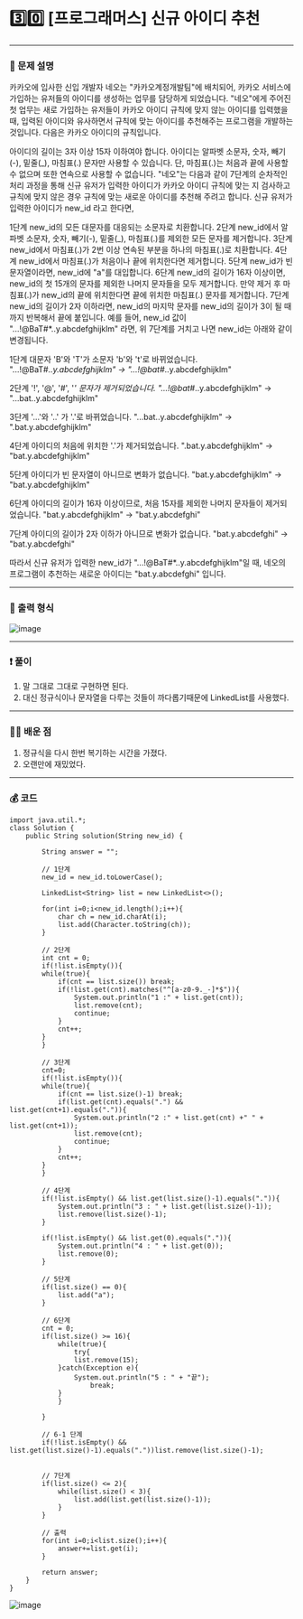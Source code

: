 # 3️⃣0️⃣ [프로그래머스] 신규 아이디 추천 </span> 

---
### 📃 문제 설명
카카오에 입사한 신입 개발자 네오는 "카카오계정개발팀"에 배치되어, 카카오 서비스에 가입하는 유저들의 아이디를 생성하는 업무를 담당하게 되었습니다. 
"네오"에게 주어진 첫 업무는 새로 가입하는 유저들이 카카오 아이디 규칙에 맞지 않는 아이디를 입력했을 때, 입력된 아이디와 유사하면서 규칙에 맞는 아이디를 추천해주는 프로그램을 개발하는 것입니다.
다음은 카카오 아이디의 규칙입니다.

아이디의 길이는 3자 이상 15자 이하여야 합니다.
아이디는 알파벳 소문자, 숫자, 빼기(-), 밑줄(_), 마침표(.) 문자만 사용할 수 있습니다.
단, 마침표(.)는 처음과 끝에 사용할 수 없으며 또한 연속으로 사용할 수 없습니다.
"네오"는 다음과 같이 7단계의 순차적인 처리 과정을 통해 신규 유저가 입력한 아이디가 카카오 아이디 규칙에 맞는 지 검사하고 규칙에 맞지 않은 경우 규칙에 맞는 새로운 아이디를 추천해 주려고 합니다.
신규 유저가 입력한 아이디가 new_id 라고 한다면,

1단계 new_id의 모든 대문자를 대응되는 소문자로 치환합니다.
2단계 new_id에서 알파벳 소문자, 숫자, 빼기(-), 밑줄(_), 마침표(.)를 제외한 모든 문자를 제거합니다.
3단계 new_id에서 마침표(.)가 2번 이상 연속된 부분을 하나의 마침표(.)로 치환합니다.
4단계 new_id에서 마침표(.)가 처음이나 끝에 위치한다면 제거합니다.
5단계 new_id가 빈 문자열이라면, new_id에 "a"를 대입합니다.
6단계 new_id의 길이가 16자 이상이면, new_id의 첫 15개의 문자를 제외한 나머지 문자들을 모두 제거합니다.
     만약 제거 후 마침표(.)가 new_id의 끝에 위치한다면 끝에 위치한 마침표(.) 문자를 제거합니다.
7단계 new_id의 길이가 2자 이하라면, new_id의 마지막 문자를 new_id의 길이가 3이 될 때까지 반복해서 끝에 붙입니다.
예를 들어, new_id 값이 "...!@BaT#*..y.abcdefghijklm" 라면, 위 7단계를 거치고 나면 new_id는 아래와 같이 변경됩니다.

1단계 대문자 'B'와 'T'가 소문자 'b'와 't'로 바뀌었습니다.
"...!@BaT#*..y.abcdefghijklm" → "...!@bat#*..y.abcdefghijklm"

2단계 '!', '@', '#', '*' 문자가 제거되었습니다.
"...!@bat#*..y.abcdefghijklm" → "...bat..y.abcdefghijklm"

3단계 '...'와 '..' 가 '.'로 바뀌었습니다.
"...bat..y.abcdefghijklm" → ".bat.y.abcdefghijklm"

4단계 아이디의 처음에 위치한 '.'가 제거되었습니다.
".bat.y.abcdefghijklm" → "bat.y.abcdefghijklm"

5단계 아이디가 빈 문자열이 아니므로 변화가 없습니다.
"bat.y.abcdefghijklm" → "bat.y.abcdefghijklm"

6단계 아이디의 길이가 16자 이상이므로, 처음 15자를 제외한 나머지 문자들이 제거되었습니다.
"bat.y.abcdefghijklm" → "bat.y.abcdefghi"

7단계 아이디의 길이가 2자 이하가 아니므로 변화가 없습니다.
"bat.y.abcdefghi" → "bat.y.abcdefghi"

따라서 신규 유저가 입력한 new_id가 "...!@BaT#*..y.abcdefghijklm"일 때, 네오의 프로그램이 추천하는 새로운 아이디는 "bat.y.abcdefghi" 입니다.



---
### 🔑 출력 형식
![image](https://github.com/handaldog/DailyAlgo/assets/96431408/fab68a1a-bf89-4785-8ea0-0e4da90858b7)


---
### ❗️ 풀이 
1. 말 그대로 그대로 구현하면 된다.
2. 대신 정규식이나 문자열을 다루는 것들이 까다롭기때문에 LinkedList를 사용했다.


--- 
### 👨‍💻 배운 점
1. 정규식을 다시 한번 복기하는 시간을 가졌다.
2. 오랜만에 재밌었다.

---
### 💰 코드
```
import java.util.*;
class Solution {
    public String solution(String new_id) {
        
        String answer = "";
        
        // 1단계
        new_id = new_id.toLowerCase();
        
        LinkedList<String> list = new LinkedList<>();
        
        for(int i=0;i<new_id.length();i++){
            char ch = new_id.charAt(i);
            list.add(Character.toString(ch));
        }
        
        // 2단계
        int cnt = 0;
        if(!list.isEmpty()){
        while(true){
            if(cnt == list.size()) break;
            if(!list.get(cnt).matches("^[a-z0-9._-]*$")){
                System.out.println("1 :" + list.get(cnt));
                list.remove(cnt);
                continue;
            }
            cnt++;
        }
        }
        
        // 3단계
        cnt=0;
        if(!list.isEmpty()){
        while(true){
            if(cnt == list.size()-1) break;
            if(list.get(cnt).equals(".") && list.get(cnt+1).equals(".")){
                System.out.println("2 :" + list.get(cnt) +" " + list.get(cnt+1));
                list.remove(cnt);
                continue;
            }
            cnt++;
        }
        }
        
        // 4단계     
        if(!list.isEmpty() && list.get(list.size()-1).equals(".")){
            System.out.println("3 : " + list.get(list.size()-1));
            list.remove(list.size()-1);
        }
        
        if(!list.isEmpty() && list.get(0).equals(".")){
            System.out.println("4 : " + list.get(0));
            list.remove(0);
        }
        
        // 5단계
        if(list.size() == 0){
            list.add("a");
        }
        
        // 6단계
        cnt = 0;
        if(list.size() >= 16){
            while(true){
                try{
                list.remove(15);
            }catch(Exception e){
                System.out.println("5 : " + "끝");
                    break;
            }
            }
            
        }
        
        // 6-1 단계
        if(!list.isEmpty() && list.get(list.size()-1).equals("."))list.remove(list.size()-1);
        
        
        // 7단계
        if(list.size() <= 2){
            while(list.size() < 3){
                list.add(list.get(list.size()-1));
            }
        }
        
        // 출력
        for(int i=0;i<list.size();i++){
            answer+=list.get(i);
        }
        
        return answer;
    }
}

```
![image](https://github.com/handaldog/DailyAlgo/assets/96431408/a3b5c016-9602-4839-baf3-9214233121dd)
